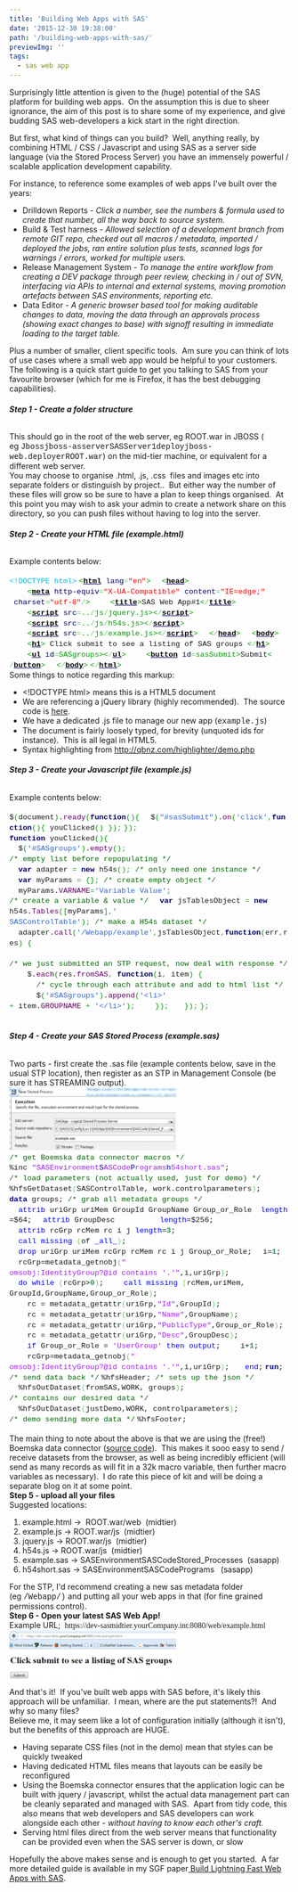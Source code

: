 ```yaml
---
title: 'Building Web Apps with SAS'
date: '2015-12-30 19:38:00'
path: '/building-web-apps-with-sas/'
previewImg: ''
tags:
  - sas web app
---
```


Surprisingly little attention is given to the (huge) potential of the SAS platform for building web apps.  On the assumption this is due to sheer ignorance, the aim of this post is to share some of my experience, and give budding SAS web-developers a kick start in the right direction.

But first, what kind of things can you build?  Well, anything really, by combining HTML / CSS / Javascript and using SAS as a server side language (via the Stored Process Server) you have an immensely powerful / scalable application development capability.

For instance, to reference some examples of web apps I've built over the years:

<ul>
 	<li>Drilldown Reports - <i>Click a number, see the numbers &amp; formula used to create that number, all the way back to source system.</i></li>
 	<li>Build &amp; Test harness - <i>Allowed selection of a development branch from remote GIT repo, checked out all macros / metadata, imported / deployed the jobs, ran entire solution plus tests, scanned logs for warnings / errors, worked for multiple users.</i></li>
 	<li>Release Management System -<i> To manage the entire workflow from creating a DEV package through peer review, checking in / out of SVN, interfacing via APIs to internal and external systems, moving promotion artefacts between SAS environments, reporting etc.</i></li>
 	<li>Data Editor - <i>A generic browser based tool for making auditable changes to data, moving the data through an approvals process (showing exact changes to base) with signoff resulting in immediate loading to the target table.</i></li>
</ul>
<div>Plus a number of smaller, client specific tools.  Am sure you can think of lots of use cases where a small web app would be helpful to your customers.</div>
<div></div>
<div>The following is a quick start guide to get you talking to SAS from your favourite browser (which for me is Firefox, it has the best debugging capabilities).</div>
<div></div>
<h6><b>Step 1 - Create a folder structure</b></h6>
<div>This should go in the root of the web server, eg ROOT.war in JBOSS ( eg <span style="font-family: Courier New, Courier, monospace;">Jbossjboss-asserverSASServer1deployjboss-web.deployerROOT.war</span>) on the mid-tier machine, or equivalent for a different web server.</div>
<div></div>
<div>You may choose to organise .html, .js, .css  files and images etc into separate folders or distinguish by project..  But either way the number of these files will grow so be sure to have a plan to keep things organised.  At this point you may wish to ask your admin to create a network share on this directory, so you can push files without having to log into the server.</div>
<div></div>
<h6><b>Step 2 - Create your HTML file (example.html)</b></h6>
<div>Example contents below:</div>
&nbsp;
<div><span style="color: #00bbdd; font-family: 'Courier New', Courier, monospace; font-size: 13.464px; line-height: 14.8104px; white-space: nowrap;">&lt;!DOCTYPE html&gt;</span>
<span style="color: #009900; font-family: 'Courier New', Courier, monospace; font-size: 13.464px; line-height: 14.8104px; white-space: nowrap;">&lt;<a style="color: #000066;" href="https://december.com/html/4/element/html.html" target="_blank" rel="noopener"><span style="color: black; font-weight: bold;">html</span></a> <span style="color: #000066;">lang</span><span style="color: #66cc66;">=</span><span style="color: red;">"en"</span>&gt;</span>
<span style="font-family: 'Courier New', Courier, monospace; font-size: 13.464px; line-height: 14.8104px; white-space: nowrap;">  </span><span style="color: #009900; font-family: 'Courier New', Courier, monospace; font-size: 13.464px; line-height: 14.8104px; white-space: nowrap;">&lt;<a style="color: #000066;" href="https://december.com/html/4/element/head.html" target="_blank" rel="noopener"><span style="color: black; font-weight: bold;">head</span></a>&gt;</span>
<span style="font-family: 'Courier New', Courier, monospace; font-size: 13.464px; line-height: 14.8104px; white-space: nowrap;">    </span><span style="color: #009900; font-family: 'Courier New', Courier, monospace; font-size: 13.464px; line-height: 14.8104px; white-space: nowrap;">&lt;<a style="color: #000066;" href="https://december.com/html/4/element/meta.html" target="_blank" rel="noopener"><span style="color: black; font-weight: bold;">meta</span></a> <span style="color: #000066;">http-equiv</span><span style="color: #66cc66;">=</span><span style="color: red;">"X-UA-<wbr />Compatible"</span> <span style="color: #000066;">content</span><span style="color: #66cc66;">=</span><span style="color: red;">"IE=edge;"</span><wbr /> <span style="color: #000066;">charset</span><span style="color: #66cc66;">=</span><span style="color: red;">"utf-8"</span><span style="color: #66cc66;">/</span>&gt;</span>
<span style="font-family: 'Courier New', Courier, monospace; font-size: 13.464px; line-height: 14.8104px; white-space: nowrap;">    </span><span style="color: #009900; font-family: 'Courier New', Courier, monospace; font-size: 13.464px; line-height: 14.8104px; white-space: nowrap;">&lt;<a style="color: #000066;" href="https://december.com/html/4/element/title.html" target="_blank" rel="noopener"><span style="color: black; font-weight: bold;">title</span></a>&gt;</span><span style="font-family: 'Courier New', Courier, monospace; font-size: 13.464px; line-height: 14.8104px; white-space: nowrap;">SAS Web App#1</span><span style="color: #009900; font-family: 'Courier New', Courier, monospace; font-size: 13.464px; line-height: 14.8104px; white-space: nowrap;">&lt;<span style="color: #66cc66;">/</span><a style="color: #000066;" href="https://december.com/html/4/element/title.html" target="_blank" rel="noopener"><span style="color: black; font-weight: bold;">title</span></a>&gt;</span>
<span style="font-family: 'Courier New', Courier, monospace; font-size: 13.464px; line-height: 14.8104px; white-space: nowrap;">    </span><span style="color: #009900; font-family: 'Courier New', Courier, monospace; font-size: 13.464px; line-height: 14.8104px; white-space: nowrap;">&lt;<a style="color: #000066;" href="https://december.com/html/4/element/script.html" target="_blank" rel="noopener"><span style="color: black; font-weight: bold;">script</span></a> <span style="color: #000066;">src</span><span style="color: #66cc66;">=</span>..<span style="color: #66cc66;">/</span>js<span style="color: #66cc66;">/</span>jquery.js&gt;<wbr />&lt;<span style="color: #66cc66;">/</span><a style="color: #000066;" href="https://december.com/html/4/element/script.html" target="_blank" rel="noopener"><span style="color: black; font-weight: bold;">script</span></a>&gt;</span>
<span style="font-family: 'Courier New', Courier, monospace; font-size: 13.464px; line-height: 14.8104px; white-space: nowrap;">    </span><span style="color: #009900; font-family: 'Courier New', Courier, monospace; font-size: 13.464px; line-height: 14.8104px; white-space: nowrap;">&lt;<a style="color: #000066;" href="https://december.com/html/4/element/script.html" target="_blank" rel="noopener"><span style="color: black; font-weight: bold;">script</span></a> <span style="color: #000066;">src</span><span style="color: #66cc66;">=</span>..<span style="color: #66cc66;">/</span>js<span style="color: #66cc66;">/</span>h54s.js&gt;&lt;<span style="color: #66cc66;">/</span><a style="color: #000066;" href="https://december.com/html/4/element/script.html" target="_blank" rel="noopener"><span style="color: black; font-weight: bold;"><wbr />script</span></a>&gt;</span><span style="font-family: 'Courier New', Courier, monospace; font-size: 13.464px; line-height: 14.8104px; white-space: nowrap;">     </span>
<span style="font-family: 'Courier New', Courier, monospace; font-size: 13.464px; line-height: 14.8104px; white-space: nowrap;">    </span><span style="color: #009900; font-family: 'Courier New', Courier, monospace; font-size: 13.464px; line-height: 14.8104px; white-space: nowrap;">&lt;<a style="color: #000066;" href="https://december.com/html/4/element/script.html" target="_blank" rel="noopener"><span style="color: black; font-weight: bold;">script</span></a> <span style="color: #000066;">src</span><span style="color: #66cc66;">=</span>..<span style="color: #66cc66;">/</span>js<span style="color: #66cc66;">/</span>example.<wbr />js&gt;&lt;<span style="color: #66cc66;">/</span><a style="color: #000066;" href="https://december.com/html/4/element/script.html" target="_blank" rel="noopener"><span style="color: black; font-weight: bold;">script</span></a>&gt;</span>
<span style="font-family: 'Courier New', Courier, monospace; font-size: 13.464px; line-height: 14.8104px; white-space: nowrap;">  </span><span style="color: #009900; font-family: 'Courier New', Courier, monospace; font-size: 13.464px; line-height: 14.8104px; white-space: nowrap;">&lt;<span style="color: #66cc66;">/</span><a style="color: #000066;" href="https://december.com/html/4/element/head.html" target="_blank" rel="noopener"><span style="color: black; font-weight: bold;">head</span></a>&gt;</span>
<span style="font-family: 'Courier New', Courier, monospace; font-size: 13.464px; line-height: 14.8104px; white-space: nowrap;">  </span><span style="color: #009900; font-family: 'Courier New', Courier, monospace; font-size: 13.464px; line-height: 14.8104px; white-space: nowrap;">&lt;<a style="color: #000066;" href="https://december.com/html/4/element/body.html" target="_blank" rel="noopener"><span style="color: black; font-weight: bold;">body</span></a>&gt;</span>
<span style="font-family: 'Courier New', Courier, monospace; font-size: 13.464px; line-height: 14.8104px; white-space: nowrap;">    </span><span style="color: #009900; font-family: 'Courier New', Courier, monospace; font-size: 13.464px; line-height: 14.8104px; white-space: nowrap;">&lt;<a style="color: #000066;" href="https://december.com/html/4/element/h1.html" target="_blank" rel="noopener"><span style="color: black; font-weight: bold;">h1</span></a>&gt;</span><span style="font-family: 'Courier New', Courier, monospace; font-size: 13.464px; line-height: 14.8104px; white-space: nowrap;"> Click submit to see a listing of SAS groups </span><span style="color: #009900; font-family: 'Courier New', Courier, monospace; font-size: 13.464px; line-height: 14.8104px; white-space: nowrap;">&lt;<span style="color: #66cc66;">/</span><a style="color: #000066;" href="https://december.com/html/4/element/h1.html" target="_blank" rel="noopener"><span style="color: black; font-weight: bold;">h1</span></a>&gt;</span>
<span style="font-family: 'Courier New', Courier, monospace; font-size: 13.464px; line-height: 14.8104px; white-space: nowrap;">    </span><span style="color: #009900; font-family: 'Courier New', Courier, monospace; font-size: 13.464px; line-height: 14.8104px; white-space: nowrap;">&lt;<a style="color: #000066;" href="https://december.com/html/4/element/ul.html" target="_blank" rel="noopener"><span style="color: black; font-weight: bold;">ul</span></a> <span style="color: #000066;">id</span><span style="color: #66cc66;">=</span>SASgroups&gt;&lt;<span style="color: #66cc66;">/</span><a style="color: #000066;" href="https://december.com/html/4/element/ul.html" target="_blank" rel="noopener"><span style="color: black; font-weight: bold;">ul</span></a>&gt;</span>
<span style="font-family: 'Courier New', Courier, monospace; font-size: 13.464px; line-height: 14.8104px; white-space: nowrap;">    </span><span style="color: #009900; font-family: 'Courier New', Courier, monospace; font-size: 13.464px; line-height: 14.8104px; white-space: nowrap;">&lt;<a style="color: #000066;" href="https://december.com/html/4/element/button.html" target="_blank" rel="noopener"><span style="color: black; font-weight: bold;">button</span></a> <span style="color: #000066;">id</span><span style="color: #66cc66;">=</span>sasSubmit&gt;</span><span style="font-family: 'Courier New', Courier, monospace; font-size: 13.464px; line-height: 14.8104px; white-space: nowrap;">Submit</span><span style="color: #009900; font-family: 'Courier New', Courier, monospace; font-size: 13.464px; line-height: 14.8104px; white-space: nowrap;">&lt;<span style="color: #66cc66;"><wbr />/</span><a style="color: #000066;" href="https://december.com/html/4/element/button.html" target="_blank" rel="noopener"><span style="color: black; font-weight: bold;">button</span></a>&gt;</span>
<span style="font-family: 'Courier New', Courier, monospace; font-size: 13.464px; line-height: 14.8104px; white-space: nowrap;">  </span><span style="color: #009900; font-family: 'Courier New', Courier, monospace; font-size: 13.464px; line-height: 14.8104px; white-space: nowrap;">&lt;<span style="color: #66cc66;">/</span><a style="color: #000066;" href="https://december.com/html/4/element/body.html" target="_blank" rel="noopener"><span style="color: black; font-weight: bold;">body</span></a>&gt;</span>
<span style="color: #009900; font-family: 'Courier New', Courier, monospace; font-size: 13.464px; line-height: 14.8104px; white-space: nowrap;">&lt;<span style="color: #66cc66;">/</span><a style="color: #000066;" href="https://december.com/html/4/element/html.html" target="_blank" rel="noopener"><span style="color: black; font-weight: bold;">html</span></a>&gt;</span></div>
<div></div>
<div>Some things to notice regarding this markup:</div>
<div>
<ul>
 	<li>&lt;!DOCTYPE html&gt; means this is a HTML5 document</li>
 	<li>We are referencing a jQuery library (highly recommended).  The source code is <a href="https://jquery.com/download/">here</a>.</li>
 	<li>We have a dedicated .js file to manage our new app (<span style="font-family: Courier New, Courier, monospace;">example.js</span>)</li>
 	<li>The document is fairly loosely typed, for brevity (unquoted ids for instance).  This is all legal in HTML5.</li>
 	<li>Syntax highlighting from <a href="http://qbnz.com/highlighter/demo.php">http://qbnz.com/highlighter/demo.php</a></li>
</ul>
</div>
<div></div>
<h6><b>Step 3 - Create your Javascript file (example.js)</b></h6>
<div>Example contents below:</div>
&nbsp;
<div><span style="font-family: 'Courier New', Courier, monospace; font-size: 13.464px; line-height: 14.8104px; white-space: nowrap;">$</span><span style="color: #009900; font-family: 'Courier New', Courier, monospace; font-size: 13.464px; line-height: 14.8104px; white-space: nowrap;">(</span><span style="font-family: 'Courier New', Courier, monospace; font-size: 13.464px; line-height: 14.8104px; white-space: nowrap;">document</span><span style="color: #009900; font-family: 'Courier New', Courier, monospace; font-size: 13.464px; line-height: 14.8104px; white-space: nowrap;">)</span><span style="font-family: 'Courier New', Courier, monospace; font-size: 13.464px; line-height: 14.8104px; white-space: nowrap;">.</span><span style="color: #660066; font-family: 'Courier New', Courier, monospace; font-size: 13.464px; line-height: 14.8104px; white-space: nowrap;">ready</span><span style="color: #009900; font-family: 'Courier New', Courier, monospace; font-size: 13.464px; line-height: 14.8104px; white-space: nowrap;">(</span><span style="color: #000066; font-family: 'Courier New', Courier, monospace; font-size: 13.464px; font-weight: bold; line-height: 14.8104px; white-space: nowrap;">function</span><span style="color: #009900; font-family: 'Courier New', Courier, monospace; font-size: 13.464px; line-height: 14.8104px; white-space: nowrap;">(</span><span style="color: #009900; font-family: 'Courier New', Courier, monospace; font-size: 13.464px; line-height: 14.8104px; white-space: nowrap;">)</span><span style="color: #009900; font-family: 'Courier New', Courier, monospace; font-size: 13.464px; line-height: 14.8104px; white-space: nowrap;">{</span>
<span style="font-family: 'Courier New', Courier, monospace; font-size: 13.464px; line-height: 14.8104px; white-space: nowrap;">  $</span><span style="color: #009900; font-family: 'Courier New', Courier, monospace; font-size: 13.464px; line-height: 14.8104px; white-space: nowrap;">(</span><span style="color: #3366cc; font-family: 'Courier New', Courier, monospace; font-size: 13.464px; line-height: 14.8104px; white-space: nowrap;">"#sasSubmit"</span><span style="color: #009900; font-family: 'Courier New', Courier, monospace; font-size: 13.464px; line-height: 14.8104px; white-space: nowrap;">)</span><span style="font-family: 'Courier New', Courier, monospace; font-size: 13.464px; line-height: 14.8104px; white-space: nowrap;">.</span><span style="color: #660066; font-family: 'Courier New', Courier, monospace; font-size: 13.464px; line-height: 14.8104px; white-space: nowrap;">on</span><span style="color: #009900; font-family: 'Courier New', Courier, monospace; font-size: 13.464px; line-height: 14.8104px; white-space: nowrap;">(</span><span style="color: #3366cc; font-family: 'Courier New', Courier, monospace; font-size: 13.464px; line-height: 14.8104px; white-space: nowrap;">'click'</span><span style="color: #339933; font-family: 'Courier New', Courier, monospace; font-size: 13.464px; line-height: 14.8104px; white-space: nowrap;">,</span><span style="color: #000066; font-family: 'Courier New', Courier, monospace; font-size: 13.464px; font-weight: bold; line-height: 14.8104px; white-space: nowrap;">fun<wbr />ction</span><span style="color: #009900; font-family: 'Courier New', Courier, monospace; font-size: 13.464px; line-height: 14.8104px; white-space: nowrap;">(</span><span style="color: #009900; font-family: 'Courier New', Courier, monospace; font-size: 13.464px; line-height: 14.8104px; white-space: nowrap;">)</span><span style="color: #009900; font-family: 'Courier New', Courier, monospace; font-size: 13.464px; line-height: 14.8104px; white-space: nowrap;">{</span><span style="font-family: 'Courier New', Courier, monospace; font-size: 13.464px; line-height: 14.8104px; white-space: nowrap;"> youClicked</span><span style="color: #009900; font-family: 'Courier New', Courier, monospace; font-size: 13.464px; line-height: 14.8104px; white-space: nowrap;">(</span><span style="color: #009900; font-family: 'Courier New', Courier, monospace; font-size: 13.464px; line-height: 14.8104px; white-space: nowrap;">)</span><span style="font-family: 'Courier New', Courier, monospace; font-size: 13.464px; line-height: 14.8104px; white-space: nowrap;"> </span><span style="color: #009900; font-family: 'Courier New', Courier, monospace; font-size: 13.464px; line-height: 14.8104px; white-space: nowrap;">}</span><span style="color: #009900; font-family: 'Courier New', Courier, monospace; font-size: 13.464px; line-height: 14.8104px; white-space: nowrap;">)</span><span style="color: #339933; font-family: 'Courier New', Courier, monospace; font-size: 13.464px; line-height: 14.8104px; white-space: nowrap;">;</span>
<span style="color: #009900; font-family: 'Courier New', Courier, monospace; font-size: 13.464px; line-height: 14.8104px; white-space: nowrap;">}</span><span style="color: #009900; font-family: 'Courier New', Courier, monospace; font-size: 13.464px; line-height: 14.8104px; white-space: nowrap;">)</span><span style="color: #339933; font-family: 'Courier New', Courier, monospace; font-size: 13.464px; line-height: 14.8104px; white-space: nowrap;">;</span>
<br style="font-family: 'Courier New', Courier, monospace; font-size: 13.464px; line-height: 14.8104px; white-space: nowrap;" /><span style="color: #000066; font-family: 'Courier New', Courier, monospace; font-size: 13.464px; font-weight: bold; line-height: 14.8104px; white-space: nowrap;">function</span><span style="font-family: 'Courier New', Courier, monospace; font-size: 13.464px; line-height: 14.8104px; white-space: nowrap;"> youClicked</span><span style="color: #009900; font-family: 'Courier New', Courier, monospace; font-size: 13.464px; line-height: 14.8104px; white-space: nowrap;">(</span><span style="color: #009900; font-family: 'Courier New', Courier, monospace; font-size: 13.464px; line-height: 14.8104px; white-space: nowrap;">)</span><span style="color: #009900; font-family: 'Courier New', Courier, monospace; font-size: 13.464px; line-height: 14.8104px; white-space: nowrap;">{</span>
<span style="font-family: 'Courier New', Courier, monospace; font-size: 13.464px; line-height: 14.8104px; white-space: nowrap;">  $</span><span style="color: #009900; font-family: 'Courier New', Courier, monospace; font-size: 13.464px; line-height: 14.8104px; white-space: nowrap;">(</span><span style="color: #3366cc; font-family: 'Courier New', Courier, monospace; font-size: 13.464px; line-height: 14.8104px; white-space: nowrap;">'#SASgroups'</span><span style="color: #009900; font-family: 'Courier New', Courier, monospace; font-size: 13.464px; line-height: 14.8104px; white-space: nowrap;">)</span><span style="font-family: 'Courier New', Courier, monospace; font-size: 13.464px; line-height: 14.8104px; white-space: nowrap;">.</span><span style="color: #660066; font-family: 'Courier New', Courier, monospace; font-size: 13.464px; line-height: 14.8104px; white-space: nowrap;">empty</span><span style="color: #009900; font-family: 'Courier New', Courier, monospace; font-size: 13.464px; line-height: 14.8104px; white-space: nowrap;">(</span><span style="color: #009900; font-family: 'Courier New', Courier, monospace; font-size: 13.464px; line-height: 14.8104px; white-space: nowrap;">)</span><span style="color: #339933; font-family: 'Courier New', Courier, monospace; font-size: 13.464px; line-height: 14.8104px; white-space: nowrap;">;</span><span style="font-family: 'Courier New', Courier, monospace; font-size: 13.464px; line-height: 14.8104px; white-space: nowrap;"> </span><span style="color: #006600; font-family: 'Courier New', Courier, monospace; font-size: 13.464px; line-height: 14.8104px; white-space: nowrap;">/* empty list before repopulating */</span>
<span style="font-family: 'Courier New', Courier, monospace; font-size: 13.464px; line-height: 14.8104px; white-space: nowrap;">  </span><span style="color: #000066; font-family: 'Courier New', Courier, monospace; font-size: 13.464px; font-weight: bold; line-height: 14.8104px; white-space: nowrap;">var</span><span style="font-family: 'Courier New', Courier, monospace; font-size: 13.464px; line-height: 14.8104px; white-space: nowrap;"> adapter </span><span style="color: #339933; font-family: 'Courier New', Courier, monospace; font-size: 13.464px; line-height: 14.8104px; white-space: nowrap;">=</span><span style="font-family: 'Courier New', Courier, monospace; font-size: 13.464px; line-height: 14.8104px; white-space: nowrap;"> </span><span style="color: #000066; font-family: 'Courier New', Courier, monospace; font-size: 13.464px; font-weight: bold; line-height: 14.8104px; white-space: nowrap;">new</span><span style="font-family: 'Courier New', Courier, monospace; font-size: 13.464px; line-height: 14.8104px; white-space: nowrap;"> h54s</span><span style="color: #009900; font-family: 'Courier New', Courier, monospace; font-size: 13.464px; line-height: 14.8104px; white-space: nowrap;">(</span><span style="color: #009900; font-family: 'Courier New', Courier, monospace; font-size: 13.464px; line-height: 14.8104px; white-space: nowrap;">)</span><span style="color: #339933; font-family: 'Courier New', Courier, monospace; font-size: 13.464px; line-height: 14.8104px; white-space: nowrap;">;</span><span style="font-family: 'Courier New', Courier, monospace; font-size: 13.464px; line-height: 14.8104px; white-space: nowrap;"> </span><span style="color: #006600; font-family: 'Courier New', Courier, monospace; font-size: 13.464px; line-height: 14.8104px; white-space: nowrap;">/* only need one instance */</span>
<span style="font-family: 'Courier New', Courier, monospace; font-size: 13.464px; line-height: 14.8104px; white-space: nowrap;">  </span><span style="color: #000066; font-family: 'Courier New', Courier, monospace; font-size: 13.464px; font-weight: bold; line-height: 14.8104px; white-space: nowrap;">var</span><span style="font-family: 'Courier New', Courier, monospace; font-size: 13.464px; line-height: 14.8104px; white-space: nowrap;"> myParams </span><span style="color: #339933; font-family: 'Courier New', Courier, monospace; font-size: 13.464px; line-height: 14.8104px; white-space: nowrap;">=</span><span style="font-family: 'Courier New', Courier, monospace; font-size: 13.464px; line-height: 14.8104px; white-space: nowrap;"> </span><span style="color: #009900; font-family: 'Courier New', Courier, monospace; font-size: 13.464px; line-height: 14.8104px; white-space: nowrap;">{</span><span style="color: #009900; font-family: 'Courier New', Courier, monospace; font-size: 13.464px; line-height: 14.8104px; white-space: nowrap;">}</span><span style="color: #339933; font-family: 'Courier New', Courier, monospace; font-size: 13.464px; line-height: 14.8104px; white-space: nowrap;">;</span><span style="font-family: 'Courier New', Courier, monospace; font-size: 13.464px; line-height: 14.8104px; white-space: nowrap;"> </span><span style="color: #006600; font-family: 'Courier New', Courier, monospace; font-size: 13.464px; line-height: 14.8104px; white-space: nowrap;">/* create empty object */</span>
<span style="font-family: 'Courier New', Courier, monospace; font-size: 13.464px; line-height: 14.8104px; white-space: nowrap;">  myParams.</span><span style="color: #660066; font-family: 'Courier New', Courier, monospace; font-size: 13.464px; line-height: 14.8104px; white-space: nowrap;">VARNAME</span><span style="color: #339933; font-family: 'Courier New', Courier, monospace; font-size: 13.464px; line-height: 14.8104px; white-space: nowrap;">=</span><span style="color: #3366cc; font-family: 'Courier New', Courier, monospace; font-size: 13.464px; line-height: 14.8104px; white-space: nowrap;">'Variable Value'</span><span style="color: #339933; font-family: 'Courier New', Courier, monospace; font-size: 13.464px; line-height: 14.8104px; white-space: nowrap;">;</span><span style="font-family: 'Courier New', Courier, monospace; font-size: 13.464px; line-height: 14.8104px; white-space: nowrap;"> </span><span style="color: #006600; font-family: 'Courier New', Courier, monospace; font-size: 13.464px; line-height: 14.8104px; white-space: nowrap;">/* create a variable &amp; value */</span>
<span style="font-family: 'Courier New', Courier, monospace; font-size: 13.464px; line-height: 14.8104px; white-space: nowrap;">  </span><span style="color: #000066; font-family: 'Courier New', Courier, monospace; font-size: 13.464px; font-weight: bold; line-height: 14.8104px; white-space: nowrap;">var</span><span style="font-family: 'Courier New', Courier, monospace; font-size: 13.464px; line-height: 14.8104px; white-space: nowrap;"> jsTablesObject </span><span style="color: #339933; font-family: 'Courier New', Courier, monospace; font-size: 13.464px; line-height: 14.8104px; white-space: nowrap;">=</span><span style="font-family: 'Courier New', Courier, monospace; font-size: 13.464px; line-height: 14.8104px; white-space: nowrap;"> </span><span style="color: #000066; font-family: 'Courier New', Courier, monospace; font-size: 13.464px; font-weight: bold; line-height: 14.8104px; white-space: nowrap;">new</span><span style="font-family: 'Courier New', Courier, monospace; font-size: 13.464px; line-height: 14.8104px; white-space: nowrap;"> <wbr />h54s.</span><span style="color: #660066; font-family: 'Courier New', Courier, monospace; font-size: 13.464px; line-height: 14.8104px; white-space: nowrap;">Tables</span><span style="color: #009900; font-family: 'Courier New', Courier, monospace; font-size: 13.464px; line-height: 14.8104px; white-space: nowrap;">(</span><span style="color: #009900; font-family: 'Courier New', Courier, monospace; font-size: 13.464px; line-height: 14.8104px; white-space: nowrap;">[</span><span style="font-family: 'Courier New', Courier, monospace; font-size: 13.464px; line-height: 14.8104px; white-space: nowrap;">myParams</span><span style="color: #009900; font-family: 'Courier New', Courier, monospace; font-size: 13.464px; line-height: 14.8104px; white-space: nowrap;">]</span><span style="color: #339933; font-family: 'Courier New', Courier, monospace; font-size: 13.464px; line-height: 14.8104px; white-space: nowrap;">,</span><span style="color: #3366cc; font-family: 'Courier New', Courier, monospace; font-size: 13.464px; line-height: 14.8104px; white-space: nowrap;">'<wbr />SASControlTable'</span><span style="color: #009900; font-family: 'Courier New', Courier, monospace; font-size: 13.464px; line-height: 14.8104px; white-space: nowrap;">)</span><span style="color: #339933; font-family: 'Courier New', Courier, monospace; font-size: 13.464px; line-height: 14.8104px; white-space: nowrap;">;</span><span style="font-family: 'Courier New', Courier, monospace; font-size: 13.464px; line-height: 14.8104px; white-space: nowrap;"> </span><span style="color: #006600; font-family: 'Courier New', Courier, monospace; font-size: 13.464px; line-height: 14.8104px; white-space: nowrap;">/* make a H54s dataset */</span>
<span style="font-family: 'Courier New', Courier, monospace; font-size: 13.464px; line-height: 14.8104px; white-space: nowrap;">  adapter.</span><span style="color: #660066; font-family: 'Courier New', Courier, monospace; font-size: 13.464px; line-height: 14.8104px; white-space: nowrap;">call</span><span style="color: #009900; font-family: 'Courier New', Courier, monospace; font-size: 13.464px; line-height: 14.8104px; white-space: nowrap;">(</span><span style="color: #3366cc; font-family: 'Courier New', Courier, monospace; font-size: 13.464px; line-height: 14.8104px; white-space: nowrap;">'/Webapp/example'</span><span style="color: #339933; font-family: 'Courier New', Courier, monospace; font-size: 13.464px; line-height: 14.8104px; white-space: nowrap;"><wbr />,</span><span style="font-family: 'Courier New', Courier, monospace; font-size: 13.464px; line-height: 14.8104px; white-space: nowrap;">jsTablesObject</span><span style="color: #339933; font-family: 'Courier New', Courier, monospace; font-size: 13.464px; line-height: 14.8104px; white-space: nowrap;">,</span><span style="color: #000066; font-family: 'Courier New', Courier, monospace; font-size: 13.464px; font-weight: bold; line-height: 14.8104px; white-space: nowrap;">function</span><span style="color: #009900; font-family: 'Courier New', Courier, monospace; font-size: 13.464px; line-height: 14.8104px; white-space: nowrap;">(</span><span style="font-family: 'Courier New', Courier, monospace; font-size: 13.464px; line-height: 14.8104px; white-space: nowrap;">err</span><span style="color: #339933; font-family: 'Courier New', Courier, monospace; font-size: 13.464px; line-height: 14.8104px; white-space: nowrap;">,</span><span style="font-family: 'Courier New', Courier, monospace; font-size: 13.464px; line-height: 14.8104px; white-space: nowrap;">r<wbr />es</span><span style="color: #009900; font-family: 'Courier New', Courier, monospace; font-size: 13.464px; line-height: 14.8104px; white-space: nowrap;">)</span><span style="font-family: 'Courier New', Courier, monospace; font-size: 13.464px; line-height: 14.8104px; white-space: nowrap;"> </span><span style="color: #009900; font-family: 'Courier New', Courier, monospace; font-size: 13.464px; line-height: 14.8104px; white-space: nowrap;">{</span>
<span style="font-family: 'Courier New', Courier, monospace; font-size: 13.464px; line-height: 14.8104px; white-space: nowrap;">    </span><span style="color: #006600; font-family: 'Courier New', Courier, monospace; font-size: 13.464px; line-height: 14.8104px; white-space: nowrap;">/* we just submitted an STP request, now deal with response */</span>
<span style="font-family: 'Courier New', Courier, monospace; font-size: 13.464px; line-height: 14.8104px; white-space: nowrap;">    $.</span><span style="color: #660066; font-family: 'Courier New', Courier, monospace; font-size: 13.464px; line-height: 14.8104px; white-space: nowrap;">each</span><span style="color: #009900; font-family: 'Courier New', Courier, monospace; font-size: 13.464px; line-height: 14.8104px; white-space: nowrap;">(</span><span style="font-family: 'Courier New', Courier, monospace; font-size: 13.464px; line-height: 14.8104px; white-space: nowrap;">res.</span><span style="color: #660066; font-family: 'Courier New', Courier, monospace; font-size: 13.464px; line-height: 14.8104px; white-space: nowrap;">fromSAS</span><span style="color: #339933; font-family: 'Courier New', Courier, monospace; font-size: 13.464px; line-height: 14.8104px; white-space: nowrap;">,</span><span style="font-family: 'Courier New', Courier, monospace; font-size: 13.464px; line-height: 14.8104px; white-space: nowrap;"> </span><span style="color: #000066; font-family: 'Courier New', Courier, monospace; font-size: 13.464px; font-weight: bold; line-height: 14.8104px; white-space: nowrap;">function</span><span style="color: #009900; font-family: 'Courier New', Courier, monospace; font-size: 13.464px; line-height: 14.8104px; white-space: nowrap;">(</span><span style="font-family: 'Courier New', Courier, monospace; font-size: 13.464px; line-height: 14.8104px; white-space: nowrap;">i</span><span style="color: #339933; font-family: 'Courier New', Courier, monospace; font-size: 13.464px; line-height: 14.8104px; white-space: nowrap;"><wbr />,</span><span style="font-family: 'Courier New', Courier, monospace; font-size: 13.464px; line-height: 14.8104px; white-space: nowrap;"> item</span><span style="color: #009900; font-family: 'Courier New', Courier, monospace; font-size: 13.464px; line-height: 14.8104px; white-space: nowrap;">)</span><span style="font-family: 'Courier New', Courier, monospace; font-size: 13.464px; line-height: 14.8104px; white-space: nowrap;"> </span><span style="color: #009900; font-family: 'Courier New', Courier, monospace; font-size: 13.464px; line-height: 14.8104px; white-space: nowrap;">{</span>
<span style="font-family: 'Courier New', Courier, monospace; font-size: 13.464px; line-height: 14.8104px; white-space: nowrap;">      </span><span style="color: #006600; font-family: 'Courier New', Courier, monospace; font-size: 13.464px; line-height: 14.8104px; white-space: nowrap;">/* cycle through each attribute and add to html list */</span>
<span style="font-family: 'Courier New', Courier, monospace; font-size: 13.464px; line-height: 14.8104px; white-space: nowrap;">      $</span><span style="color: #009900; font-family: 'Courier New', Courier, monospace; font-size: 13.464px; line-height: 14.8104px; white-space: nowrap;">(</span><span style="color: #3366cc; font-family: 'Courier New', Courier, monospace; font-size: 13.464px; line-height: 14.8104px; white-space: nowrap;">'#SASgroups'</span><span style="color: #009900; font-family: 'Courier New', Courier, monospace; font-size: 13.464px; line-height: 14.8104px; white-space: nowrap;">)</span><span style="font-family: 'Courier New', Courier, monospace; font-size: 13.464px; line-height: 14.8104px; white-space: nowrap;">.</span><span style="color: #660066; font-family: 'Courier New', Courier, monospace; font-size: 13.464px; line-height: 14.8104px; white-space: nowrap;">append</span><span style="color: #009900; font-family: 'Courier New', Courier, monospace; font-size: 13.464px; line-height: 14.8104px; white-space: nowrap;">(</span><span style="color: #3366cc; font-family: 'Courier New', Courier, monospace; font-size: 13.464px; line-height: 14.8104px; white-space: nowrap;">'&lt;li&gt;'</span><span style="font-family: 'Courier New', Courier, monospace; font-size: 13.464px; line-height: 14.8104px; white-space: nowrap;"> </span><span style="color: #339933; font-family: 'Courier New', Courier, monospace; font-size: 13.464px; line-height: 14.8104px; white-space: nowrap;"><wbr />+</span><span style="font-family: 'Courier New', Courier, monospace; font-size: 13.464px; line-height: 14.8104px; white-space: nowrap;"> item.</span><span style="color: #660066; font-family: 'Courier New', Courier, monospace; font-size: 13.464px; line-height: 14.8104px; white-space: nowrap;">GROUPNAME</span><span style="font-family: 'Courier New', Courier, monospace; font-size: 13.464px; line-height: 14.8104px; white-space: nowrap;"> </span><span style="color: #339933; font-family: 'Courier New', Courier, monospace; font-size: 13.464px; line-height: 14.8104px; white-space: nowrap;">+</span><span style="font-family: 'Courier New', Courier, monospace; font-size: 13.464px; line-height: 14.8104px; white-space: nowrap;"> </span><span style="color: #3366cc; font-family: 'Courier New', Courier, monospace; font-size: 13.464px; line-height: 14.8104px; white-space: nowrap;">'&lt;/li&gt;'</span><span style="color: #009900; font-family: 'Courier New', Courier, monospace; font-size: 13.464px; line-height: 14.8104px; white-space: nowrap;">)</span><span style="color: #339933; font-family: 'Courier New', Courier, monospace; font-size: 13.464px; line-height: 14.8104px; white-space: nowrap;">;</span>
<span style="font-family: 'Courier New', Courier, monospace; font-size: 13.464px; line-height: 14.8104px; white-space: nowrap;">    </span><span style="color: #009900; font-family: 'Courier New', Courier, monospace; font-size: 13.464px; line-height: 14.8104px; white-space: nowrap;">}</span><span style="color: #009900; font-family: 'Courier New', Courier, monospace; font-size: 13.464px; line-height: 14.8104px; white-space: nowrap;">)</span><span style="color: #339933; font-family: 'Courier New', Courier, monospace; font-size: 13.464px; line-height: 14.8104px; white-space: nowrap;">;</span><span style="font-family: 'Courier New', Courier, monospace; font-size: 13.464px; line-height: 14.8104px; white-space: nowrap;"> </span>
<span style="font-family: 'Courier New', Courier, monospace; font-size: 13.464px; line-height: 14.8104px; white-space: nowrap;">  </span><span style="color: #009900; font-family: 'Courier New', Courier, monospace; font-size: 13.464px; line-height: 14.8104px; white-space: nowrap;">}</span><span style="color: #009900; font-family: 'Courier New', Courier, monospace; font-size: 13.464px; line-height: 14.8104px; white-space: nowrap;">)</span><span style="color: #339933; font-family: 'Courier New', Courier, monospace; font-size: 13.464px; line-height: 14.8104px; white-space: nowrap;">;</span>
<span style="color: #009900; font-family: 'Courier New', Courier, monospace; font-size: 13.464px; line-height: 14.8104px; white-space: nowrap;">}</span><span style="color: #339933; font-family: 'Courier New', Courier, monospace; font-size: 13.464px; line-height: 14.8104px; white-space: nowrap;">;</span></div>
&nbsp;
<h6><b>Step 4 - Create your SAS Stored Process (example.sas)</b></h6>
<div>Two parts - first create the .sas file (example contents below, save in the usual STP location), then register as an STP in Management Console (be sure it has STREAMING output).</div>
<img class="size-medium wp-image-248 aligncenter" src="../images/stp-300x113.png" alt="" width="300" height="113" />
<div><span style="color: darkgreen; font-family: 'Courier New', Courier, monospace; font-size: 13.464px; line-height: 14.8104px; white-space: nowrap;">/* get Boemska data connector macros */</span>
<span style="font-family: 'Courier New', Courier, monospace; font-size: 13.464px; line-height: 14.8104px; white-space: nowrap;">%inc </span><span style="color: #a020f0; font-family: 'Courier New', Courier, monospace; font-size: 13.464px; line-height: 14.8104px; white-space: nowrap;">"SASEnvironment<span style="color: #000099;">S</span>ASCode<span style="color: #000099;">P</span><wbr />rograms<span style="color: #000099;">h</span>54short.sas"</span><span style="font-family: 'Courier New', Courier, monospace; font-size: 13.464px; line-height: 14.8104px; white-space: nowrap;">;</span>
<br style="font-family: 'Courier New', Courier, monospace; font-size: 13.464px; line-height: 14.8104px; white-space: nowrap;" /><span style="color: darkgreen; font-family: 'Courier New', Courier, monospace; font-size: 13.464px; line-height: 14.8104px; white-space: nowrap;">/* load parameters (not actually used, just for demo) */</span>
<span style="font-family: 'Courier New', Courier, monospace; font-size: 13.464px; line-height: 14.8104px; white-space: nowrap;">%hfsGetDataset</span><span style="color: #66cc66; font-family: 'Courier New', Courier, monospace; font-size: 13.464px; line-height: 14.8104px; white-space: nowrap;">(</span><span style="font-family: 'Courier New', Courier, monospace; font-size: 13.464px; line-height: 14.8104px; white-space: nowrap;">SASControlTable<wbr />, work.controlparameters</span><span style="color: #66cc66; font-family: 'Courier New', Courier, monospace; font-size: 13.464px; line-height: 14.8104px; white-space: nowrap;">)</span><span style="font-family: 'Courier New', Courier, monospace; font-size: 13.464px; line-height: 14.8104px; white-space: nowrap;">;</span>
<br style="font-family: 'Courier New', Courier, monospace; font-size: 13.464px; line-height: 14.8104px; white-space: nowrap;" /><span style="color: navy; font-family: 'Courier New', Courier, monospace; font-size: 13.464px; font-weight: bold; line-height: 14.8104px; white-space: nowrap;">data</span><span style="font-family: 'Courier New', Courier, monospace; font-size: 13.464px; line-height: 14.8104px; white-space: nowrap;"> groups; </span><span style="color: darkgreen; font-family: 'Courier New', Courier, monospace; font-size: 13.464px; line-height: 14.8104px; white-space: nowrap;">/* grab all metadata groups */</span>
<span style="font-family: 'Courier New', Courier, monospace; font-size: 13.464px; line-height: 14.8104px; white-space: nowrap;">  </span><span style="color: blue; font-family: 'Courier New', Courier, monospace; font-size: 13.464px; line-height: 14.8104px; white-space: nowrap;">attrib</span><span style="font-family: 'Courier New', Courier, monospace; font-size: 13.464px; line-height: 14.8104px; white-space: nowrap;"> uriGrp uriMem GroupId GroupName Group_or_Role  </span><span style="color: blue; font-family: 'Courier New', Courier, monospace; font-size: 13.464px; line-height: 14.8104px; white-space: nowrap;">length</span><span style="font-family: 'Courier New', Courier, monospace; font-size: 13.464px; line-height: 14.8104px; white-space: nowrap;">=$64;</span>
<span style="font-family: 'Courier New', Courier, monospace; font-size: 13.464px; line-height: 14.8104px; white-space: nowrap;">  </span><span style="color: blue; font-family: 'Courier New', Courier, monospace; font-size: 13.464px; line-height: 14.8104px; white-space: nowrap;">attrib</span><span style="font-family: 'Courier New', Courier, monospace; font-size: 13.464px; line-height: 14.8104px; white-space: nowrap;"> GroupDesc          </span><span style="color: blue; font-family: 'Courier New', Courier, monospace; font-size: 13.464px; line-height: 14.8104px; white-space: nowrap;">length</span><span style="font-family: 'Courier New', Courier, monospace; font-size: 13.464px; line-height: 14.8104px; white-space: nowrap;">=$256;</span>
<span style="font-family: 'Courier New', Courier, monospace; font-size: 13.464px; line-height: 14.8104px; white-space: nowrap;">  </span><span style="color: blue; font-family: 'Courier New', Courier, monospace; font-size: 13.464px; line-height: 14.8104px; white-space: nowrap;">attrib</span><span style="font-family: 'Courier New', Courier, monospace; font-size: 13.464px; line-height: 14.8104px; white-space: nowrap;"> rcGrp rcMem rc i j </span><span style="color: blue; font-family: 'Courier New', Courier, monospace; font-size: 13.464px; line-height: 14.8104px; white-space: nowrap;">length</span><span style="font-family: 'Courier New', Courier, monospace; font-size: 13.464px; line-height: 14.8104px; white-space: nowrap;">=</span><span style="color: seagreen; font-family: 'Courier New', Courier, monospace; font-size: 13.464px; font-weight: bold; line-height: 14.8104px; white-space: nowrap;">3</span><span style="font-family: 'Courier New', Courier, monospace; font-size: 13.464px; line-height: 14.8104px; white-space: nowrap;">;</span>
<span style="font-family: 'Courier New', Courier, monospace; font-size: 13.464px; line-height: 14.8104px; white-space: nowrap;">  </span><span style="color: blue; font-family: 'Courier New', Courier, monospace; font-size: 13.464px; line-height: 14.8104px; white-space: nowrap;">call</span><span style="font-family: 'Courier New', Courier, monospace; font-size: 13.464px; line-height: 14.8104px; white-space: nowrap;"> </span><span style="color: blue; font-family: 'Courier New', Courier, monospace; font-size: 13.464px; line-height: 14.8104px; white-space: nowrap;">missing</span><span style="font-family: 'Courier New', Courier, monospace; font-size: 13.464px; line-height: 14.8104px; white-space: nowrap;"> </span><span style="color: #66cc66; font-family: 'Courier New', Courier, monospace; font-size: 13.464px; line-height: 14.8104px; white-space: nowrap;">(</span><span style="font-family: 'Courier New', Courier, monospace; font-size: 13.464px; line-height: 14.8104px; white-space: nowrap;">of </span><span style="color: blue; font-family: 'Courier New', Courier, monospace; font-size: 13.464px; line-height: 14.8104px; white-space: nowrap;">_all_</span><span style="color: #66cc66; font-family: 'Courier New', Courier, monospace; font-size: 13.464px; line-height: 14.8104px; white-space: nowrap;">)</span><span style="font-family: 'Courier New', Courier, monospace; font-size: 13.464px; line-height: 14.8104px; white-space: nowrap;">;</span>
<span style="font-family: 'Courier New', Courier, monospace; font-size: 13.464px; line-height: 14.8104px; white-space: nowrap;">  </span><span style="color: blue; font-family: 'Courier New', Courier, monospace; font-size: 13.464px; line-height: 14.8104px; white-space: nowrap;">drop</span><span style="font-family: 'Courier New', Courier, monospace; font-size: 13.464px; line-height: 14.8104px; white-space: nowrap;"> uriGrp uriMem rcGrp rcMem rc i j Group_or_Role;</span>
<span style="font-family: 'Courier New', Courier, monospace; font-size: 13.464px; line-height: 14.8104px; white-space: nowrap;">  i=</span><span style="color: seagreen; font-family: 'Courier New', Courier, monospace; font-size: 13.464px; font-weight: bold; line-height: 14.8104px; white-space: nowrap;">1</span><span style="font-family: 'Courier New', Courier, monospace; font-size: 13.464px; line-height: 14.8104px; white-space: nowrap;">; </span>
<span style="font-family: 'Courier New', Courier, monospace; font-size: 13.464px; line-height: 14.8104px; white-space: nowrap;">  rcGrp=metadata_getnobj</span><span style="color: #66cc66; font-family: 'Courier New', Courier, monospace; font-size: 13.464px; line-height: 14.8104px; white-space: nowrap;">(</span><span style="color: #a020f0; font-family: 'Courier New', Courier, monospace; font-size: 13.464px; line-height: 14.8104px; white-space: nowrap;">"<wbr />omsobj:IdentityGroup?@id contains '.'"</span><span style="font-family: 'Courier New', Courier, monospace; font-size: 13.464px; line-height: 14.8104px; white-space: nowrap;">,i,uriGrp</span><span style="color: #66cc66; font-family: 'Courier New', Courier, monospace; font-size: 13.464px; line-height: 14.8104px; white-space: nowrap;">)</span><span style="font-family: 'Courier New', Courier, monospace; font-size: 13.464px; line-height: 14.8104px; white-space: nowrap;">; </span>
<span style="font-family: 'Courier New', Courier, monospace; font-size: 13.464px; line-height: 14.8104px; white-space: nowrap;">  </span><span style="color: blue; font-family: 'Courier New', Courier, monospace; font-size: 13.464px; line-height: 14.8104px; white-space: nowrap;">do</span><span style="font-family: 'Courier New', Courier, monospace; font-size: 13.464px; line-height: 14.8104px; white-space: nowrap;"> </span><span style="color: blue; font-family: 'Courier New', Courier, monospace; font-size: 13.464px; line-height: 14.8104px; white-space: nowrap;">while</span><span style="font-family: 'Courier New', Courier, monospace; font-size: 13.464px; line-height: 14.8104px; white-space: nowrap;"> </span><span style="color: #66cc66; font-family: 'Courier New', Courier, monospace; font-size: 13.464px; line-height: 14.8104px; white-space: nowrap;">(</span><span style="font-family: 'Courier New', Courier, monospace; font-size: 13.464px; line-height: 14.8104px; white-space: nowrap;">rcGrp&gt;</span><span style="color: seagreen; font-family: 'Courier New', Courier, monospace; font-size: 13.464px; font-weight: bold; line-height: 14.8104px; white-space: nowrap;">0</span><span style="color: #66cc66; font-family: 'Courier New', Courier, monospace; font-size: 13.464px; line-height: 14.8104px; white-space: nowrap;">)</span><span style="font-family: 'Courier New', Courier, monospace; font-size: 13.464px; line-height: 14.8104px; white-space: nowrap;">;</span>
<span style="font-family: 'Courier New', Courier, monospace; font-size: 13.464px; line-height: 14.8104px; white-space: nowrap;">    </span><span style="color: blue; font-family: 'Courier New', Courier, monospace; font-size: 13.464px; line-height: 14.8104px; white-space: nowrap;">call</span><span style="font-family: 'Courier New', Courier, monospace; font-size: 13.464px; line-height: 14.8104px; white-space: nowrap;"> </span><span style="color: blue; font-family: 'Courier New', Courier, monospace; font-size: 13.464px; line-height: 14.8104px; white-space: nowrap;">missing</span><span style="font-family: 'Courier New', Courier, monospace; font-size: 13.464px; line-height: 14.8104px; white-space: nowrap;"> </span><span style="color: #66cc66; font-family: 'Courier New', Courier, monospace; font-size: 13.464px; line-height: 14.8104px; white-space: nowrap;">(</span><span style="font-family: 'Courier New', Courier, monospace; font-size: 13.464px; line-height: 14.8104px; white-space: nowrap;">rcMem,uriMem,<wbr />GroupId,GroupName,Group_or_<wbr />Role</span><span style="color: #66cc66; font-family: 'Courier New', Courier, monospace; font-size: 13.464px; line-height: 14.8104px; white-space: nowrap;">)</span><span style="font-family: 'Courier New', Courier, monospace; font-size: 13.464px; line-height: 14.8104px; white-space: nowrap;">;</span>
<span style="font-family: 'Courier New', Courier, monospace; font-size: 13.464px; line-height: 14.8104px; white-space: nowrap;">    rc = metadata_getattr</span><span style="color: #66cc66; font-family: 'Courier New', Courier, monospace; font-size: 13.464px; line-height: 14.8104px; white-space: nowrap;">(</span><span style="font-family: 'Courier New', Courier, monospace; font-size: 13.464px; line-height: 14.8104px; white-space: nowrap;">uriGrp,</span><span style="color: #a020f0; font-family: 'Courier New', Courier, monospace; font-size: 13.464px; line-height: 14.8104px; white-space: nowrap;">"Id"</span><span style="font-family: 'Courier New', Courier, monospace; font-size: 13.464px; line-height: 14.8104px; white-space: nowrap;">,<wbr />GroupId</span><span style="color: #66cc66; font-family: 'Courier New', Courier, monospace; font-size: 13.464px; line-height: 14.8104px; white-space: nowrap;">)</span><span style="font-family: 'Courier New', Courier, monospace; font-size: 13.464px; line-height: 14.8104px; white-space: nowrap;">;</span>
<span style="font-family: 'Courier New', Courier, monospace; font-size: 13.464px; line-height: 14.8104px; white-space: nowrap;">    rc = metadata_getattr</span><span style="color: #66cc66; font-family: 'Courier New', Courier, monospace; font-size: 13.464px; line-height: 14.8104px; white-space: nowrap;">(</span><span style="font-family: 'Courier New', Courier, monospace; font-size: 13.464px; line-height: 14.8104px; white-space: nowrap;">uriGrp,</span><span style="color: #a020f0; font-family: 'Courier New', Courier, monospace; font-size: 13.464px; line-height: 14.8104px; white-space: nowrap;">"Name"</span><span style="font-family: 'Courier New', Courier, monospace; font-size: 13.464px; line-height: 14.8104px; white-space: nowrap;"><wbr />,GroupName</span><span style="color: #66cc66; font-family: 'Courier New', Courier, monospace; font-size: 13.464px; line-height: 14.8104px; white-space: nowrap;">)</span><span style="font-family: 'Courier New', Courier, monospace; font-size: 13.464px; line-height: 14.8104px; white-space: nowrap;">;</span>
<span style="font-family: 'Courier New', Courier, monospace; font-size: 13.464px; line-height: 14.8104px; white-space: nowrap;">    rc = metadata_getattr</span><span style="color: #66cc66; font-family: 'Courier New', Courier, monospace; font-size: 13.464px; line-height: 14.8104px; white-space: nowrap;">(</span><span style="font-family: 'Courier New', Courier, monospace; font-size: 13.464px; line-height: 14.8104px; white-space: nowrap;">uriGrp,</span><span style="color: #a020f0; font-family: 'Courier New', Courier, monospace; font-size: 13.464px; line-height: 14.8104px; white-space: nowrap;">"<wbr />PublicType"</span><span style="font-family: 'Courier New', Courier, monospace; font-size: 13.464px; line-height: 14.8104px; white-space: nowrap;">,Group_or_Role</span><span style="color: #66cc66; font-family: 'Courier New', Courier, monospace; font-size: 13.464px; line-height: 14.8104px; white-space: nowrap;">)</span><span style="font-family: 'Courier New', Courier, monospace; font-size: 13.464px; line-height: 14.8104px; white-space: nowrap;">;</span>
<span style="font-family: 'Courier New', Courier, monospace; font-size: 13.464px; line-height: 14.8104px; white-space: nowrap;">    rc = metadata_getattr</span><span style="color: #66cc66; font-family: 'Courier New', Courier, monospace; font-size: 13.464px; line-height: 14.8104px; white-space: nowrap;">(</span><span style="font-family: 'Courier New', Courier, monospace; font-size: 13.464px; line-height: 14.8104px; white-space: nowrap;">uriGrp,</span><span style="color: #a020f0; font-family: 'Courier New', Courier, monospace; font-size: 13.464px; line-height: 14.8104px; white-space: nowrap;">"Desc"</span><span style="font-family: 'Courier New', Courier, monospace; font-size: 13.464px; line-height: 14.8104px; white-space: nowrap;"><wbr />,GroupDesc</span><span style="color: #66cc66; font-family: 'Courier New', Courier, monospace; font-size: 13.464px; line-height: 14.8104px; white-space: nowrap;">)</span><span style="font-family: 'Courier New', Courier, monospace; font-size: 13.464px; line-height: 14.8104px; white-space: nowrap;">;</span>
<span style="font-family: 'Courier New', Courier, monospace; font-size: 13.464px; line-height: 14.8104px; white-space: nowrap;">    </span><span style="color: blue; font-family: 'Courier New', Courier, monospace; font-size: 13.464px; line-height: 14.8104px; white-space: nowrap;">if</span><span style="font-family: 'Courier New', Courier, monospace; font-size: 13.464px; line-height: 14.8104px; white-space: nowrap;"> Group_or_Role = </span><span style="color: #a020f0; font-family: 'Courier New', Courier, monospace; font-size: 13.464px; line-height: 14.8104px; white-space: nowrap;">'UserGroup'</span><span style="font-family: 'Courier New', Courier, monospace; font-size: 13.464px; line-height: 14.8104px; white-space: nowrap;"> </span><span style="color: blue; font-family: 'Courier New', Courier, monospace; font-size: 13.464px; line-height: 14.8104px; white-space: nowrap;">then</span><span style="font-family: 'Courier New', Courier, monospace; font-size: 13.464px; line-height: 14.8104px; white-space: nowrap;"> </span><span style="color: blue; font-family: 'Courier New', Courier, monospace; font-size: 13.464px; line-height: 14.8104px; white-space: nowrap;">output</span><span style="font-family: 'Courier New', Courier, monospace; font-size: 13.464px; line-height: 14.8104px; white-space: nowrap;">;</span>
<span style="font-family: 'Courier New', Courier, monospace; font-size: 13.464px; line-height: 14.8104px; white-space: nowrap;">    i+</span><span style="color: seagreen; font-family: 'Courier New', Courier, monospace; font-size: 13.464px; font-weight: bold; line-height: 14.8104px; white-space: nowrap;">1</span><span style="font-family: 'Courier New', Courier, monospace; font-size: 13.464px; line-height: 14.8104px; white-space: nowrap;">;</span>
<span style="font-family: 'Courier New', Courier, monospace; font-size: 13.464px; line-height: 14.8104px; white-space: nowrap;">    rcGrp=metadata_getnobj</span><span style="color: #66cc66; font-family: 'Courier New', Courier, monospace; font-size: 13.464px; line-height: 14.8104px; white-space: nowrap;">(</span><span style="color: #a020f0; font-family: 'Courier New', Courier, monospace; font-size: 13.464px; line-height: 14.8104px; white-space: nowrap;">"<wbr />omsobj:IdentityGroup?@id contains '.'"</span><span style="font-family: 'Courier New', Courier, monospace; font-size: 13.464px; line-height: 14.8104px; white-space: nowrap;">,i,uriGrp</span><span style="color: #66cc66; font-family: 'Courier New', Courier, monospace; font-size: 13.464px; line-height: 14.8104px; white-space: nowrap;">)</span><span style="font-family: 'Courier New', Courier, monospace; font-size: 13.464px; line-height: 14.8104px; white-space: nowrap;">; </span>
<span style="font-family: 'Courier New', Courier, monospace; font-size: 13.464px; line-height: 14.8104px; white-space: nowrap;">  </span><span style="color: blue; font-family: 'Courier New', Courier, monospace; font-size: 13.464px; line-height: 14.8104px; white-space: nowrap;">end</span><span style="font-family: 'Courier New', Courier, monospace; font-size: 13.464px; line-height: 14.8104px; white-space: nowrap;">;</span>
<span style="color: navy; font-family: 'Courier New', Courier, monospace; font-size: 13.464px; font-weight: bold; line-height: 14.8104px; white-space: nowrap;">run</span><span style="font-family: 'Courier New', Courier, monospace; font-size: 13.464px; line-height: 14.8104px; white-space: nowrap;">;</span>
<br style="font-family: 'Courier New', Courier, monospace; font-size: 13.464px; line-height: 14.8104px; white-space: nowrap;" /><span style="color: darkgreen; font-family: 'Courier New', Courier, monospace; font-size: 13.464px; line-height: 14.8104px; white-space: nowrap;">/* send data back */</span>
<span style="font-family: 'Courier New', Courier, monospace; font-size: 13.464px; line-height: 14.8104px; white-space: nowrap;">%hfsHeader; </span><span style="color: darkgreen; font-family: 'Courier New', Courier, monospace; font-size: 13.464px; line-height: 14.8104px; white-space: nowrap;">/* sets up the json */</span>
<span style="font-family: 'Courier New', Courier, monospace; font-size: 13.464px; line-height: 14.8104px; white-space: nowrap;">  %hfsOutDataset</span><span style="color: #66cc66; font-family: 'Courier New', Courier, monospace; font-size: 13.464px; line-height: 14.8104px; white-space: nowrap;">(</span><span style="font-family: 'Courier New', Courier, monospace; font-size: 13.464px; line-height: 14.8104px; white-space: nowrap;">fromSAS,WORK, groups</span><span style="color: #66cc66; font-family: 'Courier New', Courier, monospace; font-size: 13.464px; line-height: 14.8104px; white-space: nowrap;">)</span><span style="font-family: 'Courier New', Courier, monospace; font-size: 13.464px; line-height: 14.8104px; white-space: nowrap;">; </span><span style="color: darkgreen; font-family: 'Courier New', Courier, monospace; font-size: 13.464px; line-height: 14.8104px; white-space: nowrap;">/* contains our desired data */</span>
<span style="font-family: 'Courier New', Courier, monospace; font-size: 13.464px; line-height: 14.8104px; white-space: nowrap;">  %hfsOutDataset</span><span style="color: #66cc66; font-family: 'Courier New', Courier, monospace; font-size: 13.464px; line-height: 14.8104px; white-space: nowrap;">(</span><span style="font-family: 'Courier New', Courier, monospace; font-size: 13.464px; line-height: 14.8104px; white-space: nowrap;">justDemo,WORK, controlparameters</span><span style="color: #66cc66; font-family: 'Courier New', Courier, monospace; font-size: 13.464px; line-height: 14.8104px; white-space: nowrap;">)</span><span style="font-family: 'Courier New', Courier, monospace; font-size: 13.464px; line-height: 14.8104px; white-space: nowrap;">; </span><span style="color: darkgreen; font-family: 'Courier New', Courier, monospace; font-size: 13.464px; line-height: 14.8104px; white-space: nowrap;">/* demo sending more data */</span>
<span style="font-family: 'Courier New', Courier, monospace; font-size: 13.464px; line-height: 14.8104px; white-space: nowrap;">%hfsFooter;</span></div>
&nbsp;
<div></div>
<div>The main thing to note about the above is that we are using the (free!) Boemska data connector (<a href="https://github.com/Boemska/h54s">source code</a>).  This makes it sooo easy to send / receive datasets from the browser, as well as being incredibly efficient (will send as many records as will fit in a 32k macro variable, then further macro variables as necessary).  I do rate this piece of kit and will be doing a separate blog on it at some point.</div>
<div></div>
<div><b>Step 5 - upload all your files</b></div>
<div></div>
<div>Suggested locations:</div>
<div>
<ol>
 	<li>example.html -&gt;  ROOT.war/web  (midtier)</li>
 	<li>example.js -&gt; ROOT.war/js  (midtier)</li>
 	<li>jquery.js -&gt; ROOT.war/js  (midtier)</li>
 	<li>h54s.js -&gt; ROOT.war/js  (midtier)</li>
 	<li>example.sas -&gt; SASEnvironmentSASCodeStored_Processes  (sasapp)</li>
 	<li>h54short.sas -&gt; SASEnvironmentSASCodePrograms   (sasapp)</li>
</ol>
<div>For the STP, I'd recommend creating a new sas metadata folder (eg <span style="font-family: 'Courier New', Courier, monospace;">/Webapp/)</span> and putting all your web apps in that (for fine grained permissions control).</div>
<div></div>
<div><b>Step 6 - Open your latest SAS Web App!</b></div>
</div>
<div></div>
<div>Example URL;  <span style="font-family: Times, Times New Roman, serif;">https://dev-sasmidtier.yourCompany.int:8080/web/example.html</span></div>
<div></div>
<img class="aligncenter wp-image-249 size-medium" src="../images/example-300x99.png" alt="sas web apps" width="300" height="99" />
<div style="clear: both; text-align: center;"></div>
<div>And that's it!  If you've built web apps with SAS before, it's likely this approach will be unfamiliar.  I mean, where are the put statements?!  And why so many files?</div>
<div></div>
<div>Believe me, it may seem like a lot of configuration initially (although it isn't), but the benefits of this approach are HUGE.</div>
<div>
<ul>
 	<li>Having separate CSS files (not in the demo) mean that styles can be quickly tweaked</li>
 	<li>Having dedicated HTML files means that layouts can be easily be reconfigured</li>
 	<li>Using the Boemska connector ensures that the application logic can be built with jquery / javascript, whilst the actual data management part can be cleanly separated and managed with SAS.  Apart from tidy code, this also means that web developers and SAS developers can work alongside each other - <i>without having to know each other's craft.  </i></li>
 	<li>Serving html files direct from the web server means that functionality can be provided even when the SAS server is down, or slow</li>
</ul>
<div>Hopefully the above makes sense and is enough to get you started.  A far more detailed guide is available in my SGF paper<a href="https://support.sas.com/resources/papers/proceedings17/1091-2017.pdf"> Build Lightning Fast Web Apps with SAS</a>.  </div>
</div>
<div></div>
